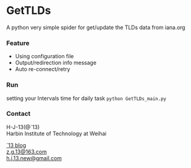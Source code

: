GetTLDs
=======
A python very simple spider for get/update the TLDs data from iana.org

### Feature

* Using configuration file
* Output/redirection info message
* Auto re-connect/retry

### Run
setting your Intervals time for daily task
```python GetTLDs_main.py```


### Contact

H-J-13(@`13)       
Harbin Institute of Technology at Weihai         
  
[`13 blog](http://www.houjie13.com)   
z.g.13@163.com      
h.j.13.new@gmail.com      
   